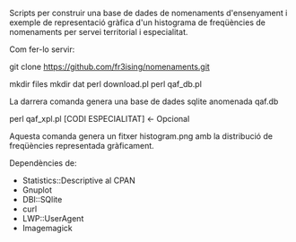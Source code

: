 Scripts per construir una base de dades de nomenaments d'ensenyament
i exemple de representació gràfica d'un histograma de freqüències
de nomenaments per servei territorial i especialitat.

Com fer-lo servir:

git clone https://github.com/fr3ising/nomenaments.git

mkdir files
mkdir dat
perl download.pl
perl qaf_db.pl

La darrera comanda genera una base de dades sqlite anomenada qaf.db

perl qaf_xpl.pl [CODI ESPECIALITAT] <- Opcional

Aquesta comanda genera un fitxer histogram.png amb la distribució
de freqüències representada gràficament.

Dependències de:

- Statistics::Descriptive al CPAN
- Gnuplot
- DBI::SQlite
- curl
- LWP::UserAgent
- Imagemagick
